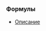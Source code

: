### Формулы

* [Описание](https://github.com/grifguitar/ica-connected-subgraph/blob/main/strictICA/main.ipynb)